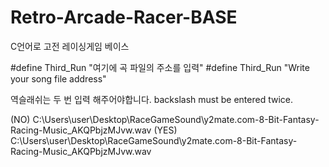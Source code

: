 # Retro-Arcade-Racer-BASE
C언어로 고전 레이싱게임 베이스

#define Third_Run "여기에 곡 파일의 주소를 입력"
#define Third_Run "Write your song file address"

역슬래쉬는 두 번 입력 해주어야합니다.
backslash must be entered twice.

(NO)   C:\Users\user\Desktop\RaceGameSound\y2mate.com-8-Bit-Fantasy-Racing-Music_AKQPbjzMJvw.wav
(YES)  C:\\Users\\user\\Desktop\\RaceGameSound\\y2mate.com-8-Bit-Fantasy-Racing-Music_AKQPbjzMJvw.wav
